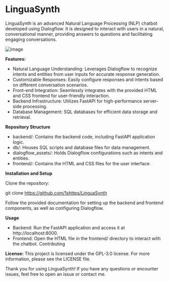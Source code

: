 # LinguaSynth
LinguaSynth is an advanced Natural Language Processing (NLP) chatbot developed using Dialogflow. It is designed to interact with users in a natural, conversational manner, providing answers to questions and facilitating engaging conversations.

![image](https://github.com/Satyarth-2003/LinguaSynth/assets/90864161/24c9b8cb-b578-47a0-8e3f-15a4d6918fb0)


**Features:**

- Natural Language Understanding: Leverages Dialogflow to recognize intents and entities from user inputs for accurate response generation.
- Customizable Responses: Easily configure responses and intents based on different conversation scenarios.
- Front-end Integration: Seamlessly integrates with the provided HTML and CSS frontend for user-friendly interaction.
- Backend Infrastructure: Utilizes FastAPI for high-performance server-side processing.
- Database Management: SQL databases for efficient data storage and retrieval.

**Repository Structure**

- backend/: Contains the backend code, including FastAPI application logic.
- db/: Houses SQL scripts and database files for data management.
- dialogflow_assets/: Holds Dialogflow configurations such as intents and entities.
- frontend/: Contains the HTML and CSS files for the user interface.

**Installation and Setup**

Clone the repository:

git clone https://github.com/1shttps/LinguaSynth

Follow the provided documentation for setting up the backend and frontend components, as well as configuring Dialogflow.

**Usage**
- Backend: Run the FastAPI application and access it at http://localhost:8000.
- Frontend: Open the HTML file in the frontend/ directory to interact with the chatbot.
Contributing

**License:**
This project is licensed under the GPL-3.0 license. For more information, please see the LICENSE file.

Thank you for using LinguaSynth! If you have any questions or encounter issues, feel free to open an issue or contact me.
